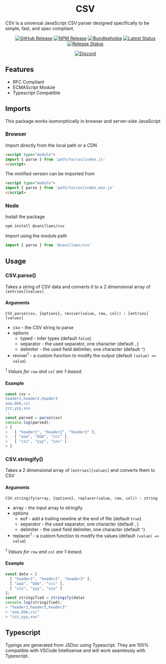 <h1 align="center">CSV</h1>

CSV is a universal JavaScript CSV parser designed specifically to be simple, fast, and spec compliant.

<div align="center">
  <a href="https://github.com/vanillaes/csv/releases"><img src="https://badgen.net/github/tag/vanillaes/csv" alt="GitHub Release"></a>
  <a href="https://www.npmjs.com/package/@vanillaes/csv"><img src="https://badgen.net/npm/v/@vanillaes/csv" alt="NPM Release"></a>
  <a href="https://bundlephobia.com/result?p=@vanillaes/csv"><img src="https://badgen.net/bundlephobia/minzip/@vanillaes/csv" alt="Bundlephobia"></a>
  <a href="https://github.com/vanillaes/csv/actions"><img src="https://github.com/vanillaes/csv/workflows/Latest/badge.svg" alt="Latest Status"></a>
  <a href="https://github.com/vanillaes/csv/actions"><img src="https://github.com/vanillaes/csv/workflows/Release/badge.svg" alt="Release Status"></a>

  <a href="https://discord.gg/aSWYgtybzV"><img alt="Discord" src="https://img.shields.io/discord/723296249121603604?color=%23738ADB"></a>
</div>

## Features

- RFC Compliant
- ECMAScript Module
- Typescript Compatible

## Imports

This package works isomorphically in browser and server-side JavaScript

### Browser

Import directly from the local path or a CDN

```html
<script type="module">
import { parse } from 'path/to/csv/index.js'
</script>
```

The minified version can be imported from

```html
<script type="module">
import { parse } from 'path/to/csv/index.min.js'
</script>
```

### Node

Install the package

```sh
npm install @vanillaes/csv
```

Import using the module path

```javascript
import { parse } from '@vanillaes/csv'
```
## Usage

### CSV.parse()

Takes a string of CSV data and converts it to a 2 dimensional array of `[entries][values]`

#### Arguments

```CSV.parse(csv, {options}, reviver(value, row, col)) : [entries][values]```

- csv - the CSV string to parse
- options
  - typed - infer types (default `false`)
  - separator - the used separator, one character (default `,`)
  - delimiter - the used field delimiter, one character (default `"`)
- reviver<sup>1</sup> - a custom function to modify the output (default `(value) => value`)

*<sup>1</sup> Values for `row` and `col` are 1-based.*

#### Example

```javascript
const csv = `
header1,header2,header3
aaa,bbb,ccc
zzz,yyy,xxx
`;
const parsed = parse(csv)
console.log(parsed);
> [
>   [ "header1", "header2", "header3" ],
>   [ "aaa", "bbb", "ccc" ],
>   [ "zzz", "yyy", "xxx" ]
> ]
```

### CSV.stringify()

Takes a 2 dimensional array of `[entries][values]` and converts them to CSV

#### Arguments

```CSV.stringify(array, {options}, replacer(value, row, col)) : string```

- array - the input array to stringify
- options
  - eof - add a trailing newline at the end of file (default `true`)
  - separator - the used separator, one character (default `,`)
  - delimiter - the used field delimiter, one character (default `"`)
- replacer<sup>1</sup> - a custom function to modify the values (default `(value) => value`)

*<sup>1</sup> Values for `row` and `col` are 1-based.*

#### Example

```javascript
const data = [
  [ "header1", "header2", "header3" ],
  [ "aaa", "bbb", "ccc" ],
  [ "zzz", "yyy", "xxx" ]
];
const stringified = stringify(data)
console.log(stringified);
> "header1,header2,header3"
> "aaa,bbb,ccc"
> "zzz,yyy,xxx"
```

## Typescript

Typings are generated from JSDoc using Typescript. They are 100% compatible with VSCode Intellisense and will work seamlessly with Typescript.
